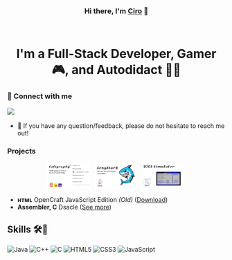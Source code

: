<h3 align="center">Hi there, I'm <a href="https://discord.com/users/1239165757653389324">Ciro</a> 👋</h3>
<br />
<h1 align="center">I'm a Full-Stack Developer, Gamer 🎮, and Autodidact 🧑‍🏫</h1>

### 🤝 Connect with me
[![](https://dcbadge.limes.pink/api/shield/1239165757653389324)](https://discord.com/users/1239165757653389324)
- 💬  If you have any question/feedback, please do not hesitate to reach me out!

### Projects

<div align="center">
  <a href="https://sourceforge.net/projects/ciro2-utilities/files/Caligraphy/">    <img width="20%" alt="Caligraphy"     src="caligraphy_card.png" /></a>&nbsp;
  <a href="https://sourceforge.net/projects/ciro2-utilities/files/SonyStark/">     <img width="20%" alt="SonyStark"      src="sonystark_card.png"  /></a>&nbsp;
  <a href="https://sourceforge.net/projects/ciro2-utilities/files/BIOS-Simulator/"><img width="20%" alt="BIOS Simulator" src="biossim_card.png"    /></a>&nbsp;
</div>




- **ʜᴛᴍʟ** OpenCraft JavaScript Edition *(Old)* ([Download](https://github.com/CiroZDP/mc-jse))
- **Assembler, C** Dsacle ([See more](https://github.com/CiroZDP/dsacle))

## Skills 🛠️🤔

![Java](https://img.shields.io/badge/java-%23ED8B00.svg?style=for-the-badge&logo=openjdk&logoColor=white)
![C++](https://img.shields.io/badge/c++-%2300599C.svg?style=for-the-badge&logo=c%2B%2B&logoColor=white)
![C](https://img.shields.io/badge/c-%2300599C.svg?style=for-the-badge&logo=c&logoColor=white)
![HTML5](https://img.shields.io/badge/html5-%23E34F26.svg?style=for-the-badge&logo=html5&logoColor=white)
![CSS3](https://img.shields.io/badge/css3-%231572B6.svg?style=for-the-badge&logo=css3&logoColor=white)
![JavaScript](https://img.shields.io/badge/javascript-%23323330.svg?style=for-the-badge&logo=javascript&logoColor=%23F7DF1E)
